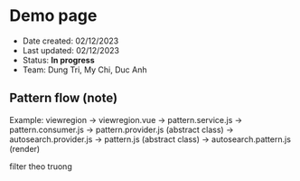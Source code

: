 # Demo page

- Date created: 02/12/2023
- Last updated: 02/12/2023
- Status: **In progress**
- Team: Dung Tri, My Chi, Duc Anh

## Pattern flow (note)

Example: viewregion -> viewregion.vue -> pattern.service.js -> pattern.consumer.js
-> pattern.provider.js (abstract class) -> autosearch.provider.js -> pattern.js (abstract class) -> autosearch.pattern.js (render)

filter theo truong
